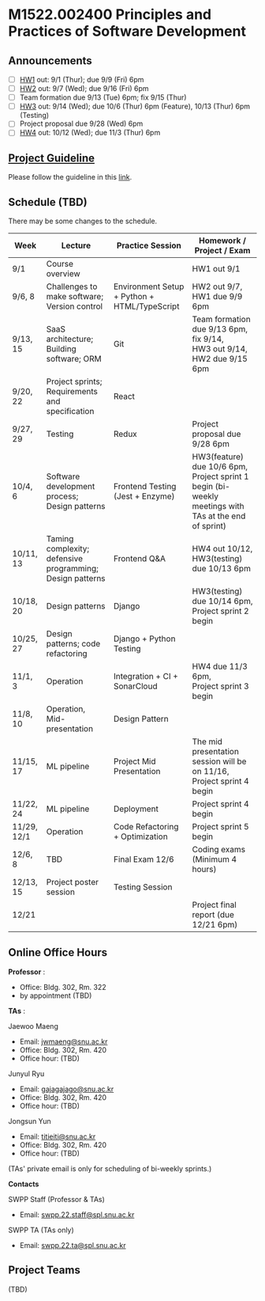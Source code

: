 # M1522.002400 Principles and Practices of Software Development

## Announcements
- [ ] [HW1](hw1) out: 9/1 (Thur); due 9/9 (Fri) 6pm
- [ ] [HW2](hw2) out: 9/7 (Wed); due 9/16 (Fri) 6pm
- [ ] Team formation due 9/13 (Tue) 6pm; fix 9/15 (Thur)
- [ ] [HW3](hw3) out: 9/14 (Wed); due 10/6 (Thur) 6pm (Feature), 10/13 (Thur) 6pm (Testing)
- [ ] Project proposal due 9/28 (Wed) 6pm
- [ ] [HW4](hw4) out: 10/12 (Wed); due 11/3 (Thur) 6pm

## [Project Guideline](project)

Please follow the guideline in this [link](project).

## Schedule (TBD)

There may be some changes to the schedule.

| Week  | Lecture | Practice Session | Homework / Project / Exam |
|-------|---------|------------------|---------------------------|
|9/1 | Course overview |  | HW1 out 9/1 |
|9/6, 8| Challenges to make software; Version control | Environment Setup + Python + HTML/TypeScript  | HW2 out 9/7, <br/> HW1 due 9/9 6pm |
|9/13, 15| SaaS architecture; Building software; ORM | Git |  Team formation due 9/13 6pm, fix 9/14, <br/> HW3 out 9/14, <br/> HW2 due 9/15 6pm |
|9/20, 22| Project sprints; Requirements and specification | React |  |
|9/27, 29| Testing  | Redux | Project proposal due 9/28 6pm |
|10/4, 6 | Software development process; Design patterns | Frontend Testing (Jest + Enzyme) | HW3(feature) due 10/6 6pm, <br/> Project sprint 1 begin (bi-weekly meetings with TAs at the end of sprint) |
|10/11, 13 | Taming complexity; defensive programming; Design patterns | Frontend Q&A | HW4 out 10/12, <br/> HW3(testing) due 10/13 6pm  |
|10/18, 20 | Design patterns | Django | HW3(testing) due 10/14 6pm, <br/> Project sprint 2 begin |
|10/25, 27 | Design patterns; code refactoring | Django + Python Testing |  |
|11/1, 3 | Operation | Integration + CI + SonarCloud | HW4 due 11/3 6pm, <br/> Project sprint 3 begin |
|11/8, 10 | Operation, Mid-presentation | Design Pattern | |
|11/15, 17 | ML pipeline | Project Mid Presentation | The mid presentation session will be on 11/16, <br/> Project sprint 4 begin |
|11/22, 24 | ML pipeline | Deployment | Project sprint 4 begin |
|11/29, 12/1 | Operation | Code Refactoring + Optimization | Project sprint 5 begin |
|12/6, 8 | TBD | Final Exam 12/6 | Coding exams (Minimum 4 hours) |
|12/13, 15 | Project poster session | Testing Session | |
|12/21 | | | Project final report (due 12/21 6pm) |

## Online Office Hours
**Professor** : 
  - Office: Bldg. 302, Rm. 322
  - by appointment (TBD)

**TAs** :

Jaewoo Maeng
  - Email: jwmaeng@snu.ac.kr
  - Office: Bldg. 302, Rm. 420
  - Office hour: (TBD)

Junyul Ryu
  - Email: gajagajago@snu.ac.kr
  - Office: Bldg. 302, Rm. 420
  - Office hour: (TBD)

Jongsun Yun
  - Email: titieiti@snu.ac.kr
  - Office: Bldg. 302, Rm. 420
  - Office hour: (TBD)

(TAs' private email is only for scheduling of bi-weekly sprints.)

**Contacts**

SWPP Staff (Professor & TAs)
  - Email: swpp.22.staff@spl.snu.ac.kr

SWPP TA (TAs only)
  - Email: swpp.22.ta@spl.snu.ac.kr
 
## Project Teams
(TBD)
